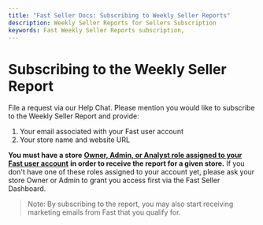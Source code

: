 ```yaml
---
title: "Fast Seller Docs: Subscribing to Weekly Seller Reports"
description: Weekly Seller Reports for Sellers Subscription
keywords: Fast Weekly Seller Reports subscription,
---
```


# Subscribing to the Weekly Seller Report

File a request via our Help Chat. Please mention you would like to subscribe to the Weekly Seller Report and provide:

1. Your email associated with your Fast user account
2. Your store name and website URL

**You must have a store** [**Owner, Admin, or Analyst role assigned to your Fast user account**](/developer-portal/for-sellers/account-management/overview/account-permissions.md) **in order to receive the report for a given store.** If you don't have one of these roles assigned to your account yet, please ask your store Owner or Admin to grant you access first via the Fast Seller Dashboard.

> Note: By subscribing to the report, you may also start receiving marketing emails from Fast that you qualify for.
